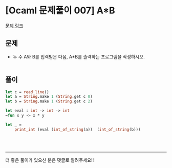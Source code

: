 # [Ocaml 문제풀이 007] A*B

[문제 링크](https://www.acmicpc.net/problem/10998)

## 문제

- 두 수 A와 B를 입력받은 다음, A*B를 출력하는 프로그램을 작성하시오.
<br><br>

## 풀이

```ocaml
let c = read_line()
let a = String.make 1 (String.get c 0)
let b = String.make 1 (String.get c 2)

let eval : int -> int -> int
=fun x y -> x * y

let _ =
	print_int (eval (int_of_string(a))  (int_of_string(b)))
```
<br><br>



--- 
더 좋은 풀이가 있으신 분은 댓글로 알려주세요!!